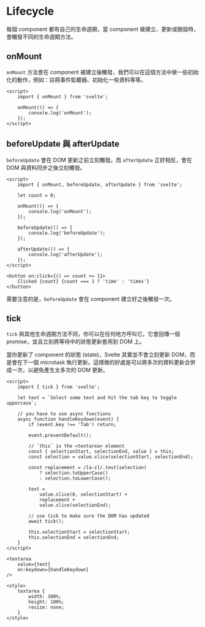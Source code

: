# Lifecycle

每個 component 都有自己的生命週期，當 component 被建立、更新或銷毀時，會觸發不同的生命週期方法。

## onMount

`onMount` 方法會在 component 被建立後觸發，我們可以在這個方法中做一些初始化的動作，例如：註冊事件監聽器、初始化一些資料等等。

```svelte
<script>
    import { onMount } from 'svelte';

    onMount(() => {
        console.log('onMount');
    });
</script>
```

## beforeUpdate 與 afterUpdate

`beforeUpdate` 會在 DOM 更新之前立刻觸發。而 `afterUpdate` 正好相反，會在 DOM 與資料同步之後立刻觸發。

```svelte
<script>
    import { onMount, beforeUpdate, afterUpdate } from 'svelte';

    let count = 0;

    onMount(() => {
        console.log('onMount');
    });

    beforeUpdate(() => {
        console.log('beforeUpdate');
    });

    afterUpdate(() => {
        console.log('afterUpdate');
    });
</script>

<button on:click={() => count += 1}>
    Clicked {count} {count === 1 ? 'time' : 'times'}
</button>
```

需要注意的是，`beforeUpdate` 會在 component 建立好之後觸發一次。

## tick

`tick` 與其他生命週期方法不同，你可以在任何地方呼叫它。它會回傳一個 promise，並且立刻將等待中的狀態更新套用到 DOM 上。

當你更新了 component 的狀態 (state)，Svelte 其實並不會立刻更新 DOM，而是會在下一個 microtask 執行更新。這樣做的好處是可以將多次的資料更新合併成一次，以避免產生太多次的 DOM 更新。

```svelte
<script>
    import { tick } from 'svelte';

    let text = `Select some text and hit the tab key to toggle uppercase`;

    // you have to use async functions
    async function handleKeydown(event) {
        if (event.key !== 'Tab') return;

        event.preventDefault();

        // `this` is the <textarea> element
        const { selectionStart, selectionEnd, value } = this;
        const selection = value.slice(selectionStart, selectionEnd);

        const replacement = /[a-z]/.test(selection)
            ? selection.toUpperCase()
            : selection.toLowerCase();

        text =
            value.slice(0, selectionStart) +
            replacement +
            value.slice(selectionEnd);

        // use tick to make sure the DOM has updated
        await tick();

        this.selectionStart = selectionStart;
        this.selectionEnd = selectionEnd;
    }
</script>

<textarea
    value={text}
    on:keydown={handleKeydown}
/>

<style>
    textarea {
        width: 100%;
        height: 100%;
        resize: none;
    }
</style>
```
